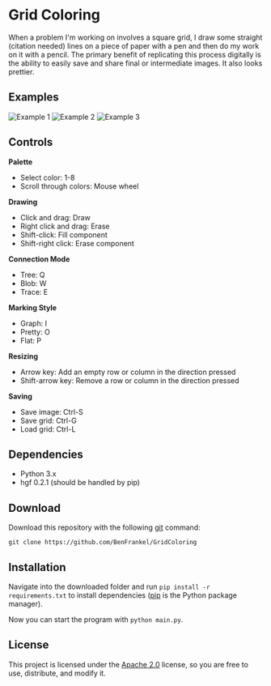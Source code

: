 # Grid Coloring

When a problem I'm working on involves a square grid, I draw some straight (citation needed) lines on a piece of paper with a pen and then do my work on it with a pencil. The primary benefit of replicating this process digitally is the ability to easily save and share final or intermediate images. It also looks prettier.

## Examples

![Example 1](https://github.com/BenFrankel/GridColoring/raw/screenshots/ex5.png)
![Example 2](https://github.com/BenFrankel/GridColoring/raw/screenshots/ex1.png)
![Example 3](https://github.com/BenFrankel/GridColoring/raw/screenshots/ex4.png)

## Controls

**Palette**

- Select color: 1-8
- Scroll through colors: Mouse wheel

**Drawing**

- Click and drag: Draw
- Right click and drag: Erase
- Shift-click: Fill component
- Shift-right click: Erase component

**Connection Mode**

- Tree: Q
- Blob: W
- Trace: E

**Marking Style**

- Graph: I
- Pretty: O
- Flat: P

**Resizing**

- Arrow key: Add an empty row or column in the direction pressed
- Shift-arrow key: Remove a row or column in the direction pressed

**Saving**

- Save image: Ctrl-S
- Save grid: Ctrl-G
- Load grid: Ctrl-L

## Dependencies

- Python 3.x
- hgf 0.2.1 (should be handled by pip)

## Download

Download this repository with the following [git](https://git-scm.com/) command:

`git clone https://github.com/BenFrankel/GridColoring`

## Installation

Navigate into the downloaded folder and run `pip install -r requirements.txt` to install dependencies ([pip](https://pip.pypa.io/en/stable/) is the Python package manager).

Now you can start the program with `python main.py`.

## License

This project is licensed under the [Apache 2.0](https://github.com/BenFrankel/GridColoring/blob/master/LICENSE) license, so you are free to use, distribute, and modify it.

